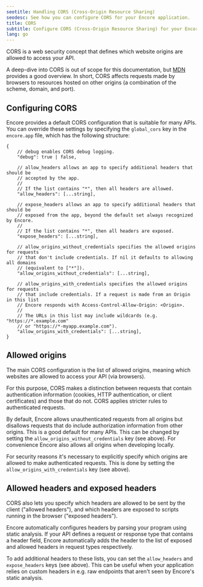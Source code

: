 ```yaml
---
seotitle: Handling CORS (Cross-Origin Resource Sharing)
seodesc: See how you can configure CORS for your Encore application.
title: CORS
subtitle: Configure CORS (Cross-Origin Resource Sharing) for your Encore application
lang: go
---
```


CORS is a web security concept that defines which website origins are allowed to access your API.

A deep-dive into CORS is out of scope for this documentation, but [MDN](https://developer.mozilla.org/en-US/docs/Web/HTTP/CORS)
provides a good overview. In short, CORS affects requests made by browsers to resources hosted on
other origins (a combination of the scheme, domain, and port).

## Configuring CORS

Encore provides a default CORS configuration that is suitable for many APIs. You can override these settings
by specifying the `global_cors` key in the `encore.app` file, which has the following
structure:

```cue
{
    // debug enables CORS debug logging.
    "debug": true | false,

    // allow_headers allows an app to specify additional headers that should be
    // accepted by the app.
    //
    // If the list contains "*", then all headers are allowed.
    "allow_headers": [...string],

    // expose_headers allows an app to specify additional headers that should be
    // exposed from the app, beyond the default set always recognized by Encore.
    //
    // If the list contains "*", then all headers are exposed.
    "expose_headers": [...string],

    // allow_origins_without_credentials specifies the allowed origins for requests
    // that don't include credentials. If nil it defaults to allowing all domains
    // (equivalent to ["*"]).
    "allow_origins_without_credentials": [...string],

    // allow_origins_with_credentials specifies the allowed origins for requests
    // that include credentials. If a request is made from an Origin in this list
    // Encore responds with Access-Control-Allow-Origin: <Origin>.
    //
    // The URLs in this list may include wildcards (e.g. "https://*.example.com"
    // or "https://*-myapp.example.com").
    "allow_origins_with_credentials": [...string],
}
```

## Allowed origins

The main CORS configuration is the list of allowed origins, meaning which websites are allowed
to access your API (via browsers).

For this purpose, CORS makes a distinction between requests that contain authentication information
(cookies, HTTP authentication, or client certificates) and those that do not. CORS applies stricter
rules to authenticated requests.

By default, Encore allows unauthenticated requests from all origins but disallows requests that do
include authorization information from other origins. This is a good default for many APIs.
This can be changed by setting the `allow_origins_without_credentials` key (see above).
For convenience Encore also allows all origins when developing locally.

For security reasons it's necessary to explicitly specify which origins are allowed to make
authenticated requests. This is done by setting the `allow_origins_with_credentials` key (see above).

## Allowed headers and exposed headers

CORS also lets you specify which headers are allowed to be sent by the client ("allowed headers"),
and which headers are exposed to scripts running in the browser ("exposed headers").

Encore automatically configures headers by parsing your program using static analysis.
If your API defines a request or response type that contains a header field, Encore automatically adds the header to
the list of exposed and allowed headers in request types respectively.

To add additional headers to these lists, you can set the `allow_headers` and `expose_headers` keys (see above).
This can be useful when your application relies on custom headers in e.g. raw endpoints that aren't seen by Encore's
static analysis.
